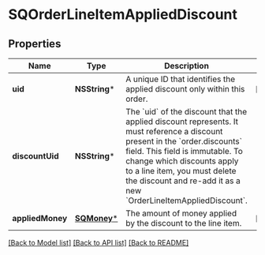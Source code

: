 # SQOrderLineItemAppliedDiscount

## Properties
Name | Type | Description | Notes
------------ | ------------- | ------------- | -------------
**uid** | **NSString*** | A unique ID that identifies the applied discount only within this order. | [optional] 
**discountUid** | **NSString*** | The &#x60;uid&#x60; of the discount that the applied discount represents. It must reference a discount present in the &#x60;order.discounts&#x60; field.  This field is immutable. To change which discounts apply to a line item, you must delete the discount and re-add it as a new &#x60;OrderLineItemAppliedDiscount&#x60;. | 
**appliedMoney** | [**SQMoney***](SQMoney.md) | The amount of money applied by the discount to the line item. | [optional] 

[[Back to Model list]](../README.md#documentation-for-models) [[Back to API list]](../README.md#documentation-for-api-endpoints) [[Back to README]](../README.md)


